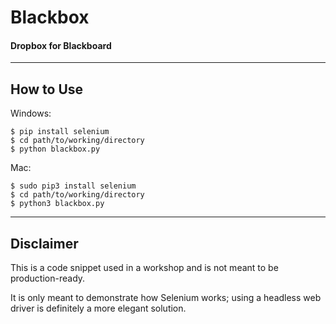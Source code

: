 # Blackbox
#### Dropbox for Blackboard

___

## **How to Use**

Windows:

```
$ pip install selenium
$ cd path/to/working/directory
$ python blackbox.py
```

Mac:

```
$ sudo pip3 install selenium
$ cd path/to/working/directory
$ python3 blackbox.py
```

___

## **Disclaimer**

This is a code snippet used in a workshop and is not meant to be production-ready.

It is only meant to demonstrate how Selenium works; using a headless web driver is definitely a more elegant solution.